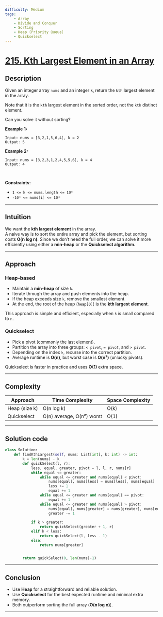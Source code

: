 ```yaml
---
difficulty: Medium
tags:
    - Array
    - Divide and Conquer
    - Sorting
    - Heap (Priority Queue)
	- Quickselect
---
```


<!-- problem:start -->

# [215. Kth Largest Element in an Array](https://leetcode.com/problems/kth-largest-element-in-an-array/description)

## Description

Given an integer array `nums` and an integer `k`, return the `kth` largest element in the array.

Note that it is the `kth` largest element in the sorted order, not the `kth` distinct element.

Can you solve it without sorting?


**Example 1:**

```
Input: nums = [3,2,1,5,6,4], k = 2
Output: 5
```

**Example 2:**

```
Input: nums = [3,2,3,1,2,4,5,5,6], k = 4
Output: 4
```


<p>&nbsp;</p>
<p><strong>Constraints:</strong></p>

- `1 <= k <= nums.length <= 10⁵`
- `-10⁴ <= nums[i] <= 10⁴`

---

## Intuition

We want the **kth largest element** in the array.  
A naive way is to sort the entire array and pick the element, but sorting costs **O(n log n)**. Since we don’t need the full order, we can solve it more efficiently using either a **min-heap** or the **Quickselect algorithm**.

---

## Approach

### Heap-based
- Maintain a **min-heap** of size `k`.  
- Iterate through the array and push elements into the heap.  
- If the heap exceeds size `k`, remove the smallest element.  
- At the end, the root of the heap (`heap[0]`) is the **kth largest element**.  

This approach is simple and efficient, especially when `k` is small compared to `n`.

### Quickselect
- Pick a pivot (commonly the last element).  
- Partition the array into three groups: `< pivot`, `= pivot`, and `> pivot`.  
- Depending on the index `k`, recurse into the correct partition.  
- Average runtime is **O(n)**, but worst case is **O(n²)** (unlucky pivots).  

Quickselect is faster in practice and uses **O(1)** extra space.

---

## Complexity

| Approach      | Time Complexity       | Space Complexity |
|---------------|-----------------------|------------------|
| Heap (size k) | O(n log k)            | O(k)             |
| Quickselect   | O(n) average, O(n²) worst | O(1)         |

---

## Solution code

```python
class Solution:
    def findKthLargest(self, nums: List[int], k: int) -> int:
        k = len(nums) - k
        def quickSelect(l, r):
            less, equal, greater, pivot = l, l, r, nums[r]
            while equal <= greater:
                while equal <= greater and nums[equal] < pivot:
                    nums[equal], nums[less] = nums[less], nums[equal]
                    less += 1
                    equal += 1
                while equal <= greater and nums[equal] == pivot:
                    equal += 1
                while equal <= greater and nums[equal] > pivot:
                    nums[equal], nums[greater] = nums[greater], nums[equal]
                    greater -= 1
                
            if k > greater:
                return quickSelect(greater + 1, r)
            elif k < less:
                return quickSelect(l, less - 1)
            else:
                return nums[greater]


        return quickSelect(0, len(nums)-1)
```

---

## Conclusion

- Use **Heap** for a straightforward and reliable solution.  
- Use **Quickselect** for the best expected runtime and minimal extra memory.  
- Both outperform sorting the full array (**O(n log n)**).  

---
